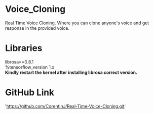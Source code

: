 # Voice_Cloning
Real Time Voice Cloning. Where you can clone anyone's voice and get response in the provided voice.

# Libraries
librosa==0.8.1 <br> 
%tensorflow_version 1.x <br>
**Kindly restart the kernel after installing librosa correct version.** 

# GitHub Link
'https://github.com/CorentinJ/Real-Time-Voice-Cloning.git'
